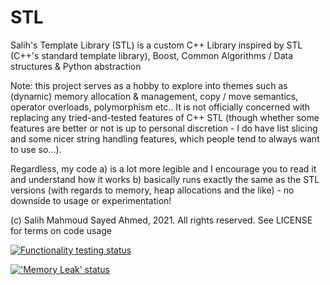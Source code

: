 # STL
Salih's Template Library (STL) is a custom C++ Library inspired by STL (C++'s standard template library), Boost, Common Algorithms / Data structures &amp; Python abstraction

Note: this project serves as a hobby to explore into themes such as (dynamic) memory allocation & management, copy / move semantics, operator overloads, polymorphism etc.. It is not officially concerned with replacing any tried-and-tested features of C++ STL (though whether some features are better or not is up to personal discretion - I do have list slicing and some nicer string handling features, which people tend to always want to use so...). 

Regardless, my code a) is a lot more legible and I encourage you to read it and understand how it works b) basically runs exactly the same as the STL versions (with regards to memory, heap allocations and the like) - no downside to usage or experimentation!

(c) Salih Mahmoud Sayed Ahmed, 2021. All rights reserved. See LICENSE for terms on code usage

[![Functionality testing status](https://github.com/daleksla/STL/actions/workflows/testing.yml/badge.svg)](https://github.com/daleksla/STL/actions/workflows/testing.yml)

[!['Memory Leak' status](https://github.com/daleksla/STL/actions/workflows/memoryleaks.yml/badge.svg)](https://github.com/daleksla/STL/actions/workflows/memoryleaks.yml)
